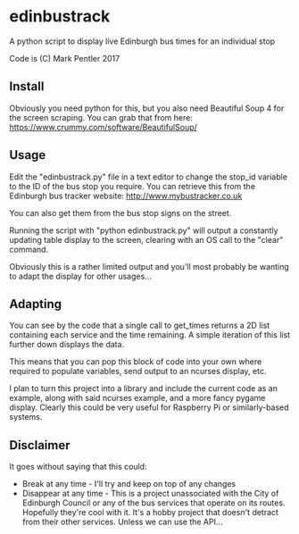 # edinbustrack
A python script to display live Edinburgh bus times for an individual stop

Code is (C) Mark Pentler 2017

## Install

Obviously you need python for this, but you also need Beautiful Soup 4 for the screen scraping. You can grab that from here:
https://www.crummy.com/software/BeautifulSoup/

## Usage

Edit the "edinbustrack.py" file in a text editor to change the stop_id variable to the ID of the bus stop you require. You can retrieve this from the Edinburgh bus tracker website:
http://www.mybustracker.co.uk

You can also get them from the bus stop signs on the street.

Running the script with "python edinbustrack.py" will output a constantly updating table display to the screen, clearing with an OS call to the "clear" command.

Obviously this is a rather limited output and you'll most probably be wanting to adapt the display for other usages...

## Adapting

You can see by the code that a single call to get_times returns a 2D list containing each service and the time remaining. A simple iteration of this list further down displays the data.

This means that you can pop this block of code into your own where required to populate variables, send output to an ncurses display, etc.

I plan to turn this project into a library and include the current code as an example, along with said ncurses example, and a more fancy pygame display. Clearly this could be very useful for Raspberry Pi or similarly-based systems.

## Disclaimer

It goes without saying that this could:

* Break at any time - I'll try and keep on top of any changes
* Disappear at any time - This is a project unassociated with the City of Edinburgh Council or any of the bus services that operate on its routes. Hopefully they're cool with it. It's a hobby project that doesn't detract from their other services. Unless we can use the API...
